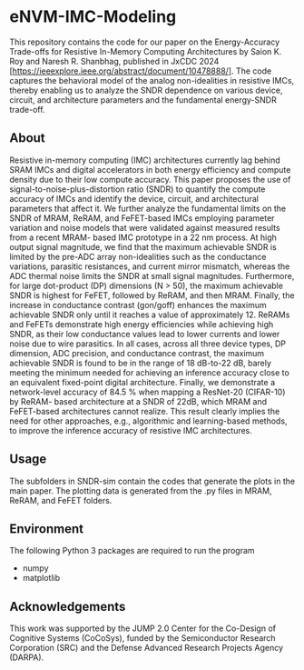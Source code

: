 # eNVM-IMC-Modeling
This repository contains the code for our paper on the Energy-Accuracy Trade-offs for Resistive In-Memory Computing Architectures by Saion K. Roy and Naresh R. Shanbhag, published in JxCDC 2024 [https://ieeexplore.ieee.org/abstract/document/10478888/]. The code captures the behavioral model of the analog non-idealities in resistive IMCs, thereby enabling us to analyze the SNDR dependence on various device, circuit, and architecture parameters and the fundamental energy-SNDR trade-off.

## About
Resistive in-memory computing (IMC) architectures currently lag behind SRAM IMCs and digital accelerators in both energy efficiency and compute density due to their low compute accuracy. This paper proposes the use of signal-to-noise-plus-distortion ratio (SNDR) to quantify the compute accuracy of IMCs and identify the device, circuit, and architectural parameters that affect it. We further analyze the fundamental limits on the SNDR of MRAM, ReRAM, and FeFET-based IMCs employing parameter variation and noise models that were validated against measured results from a recent MRAM- based IMC prototype in a 22 nm process. At high output signal magnitude, we find that the maximum achievable SNDR is limited by the pre-ADC array non-idealities such as the conductance variations, parasitic resistances, and current mirror mismatch, whereas the ADC thermal noise limits the SNDR at small signal magnitudes. Furthermore, for large dot-product (DP) dimensions (N > 50), the maximum achievable SNDR is highest for FeFET, followed by ReRAM, and then MRAM. Finally, the increase in conductance contrast (gon/goff) enhances the maximum achievable SNDR only until it reaches a value of approximately 12. ReRAMs and FeFETs demonstrate high energy efficiencies while achieving high SNDR, as their low conductance values lead to lower currents and lower noise due to wire parasitics. In all cases, across all three device types, DP dimension, ADC precision, and conductance contrast, the maximum achievable SNDR is found to be in the range of 18 dB-to-22 dB, barely meeting the minimum needed for achieving an inference accuracy close to an equivalent fixed-point digital architecture. Finally, we demonstrate a network-level accuracy of 84.5 % when mapping a ResNet-20 (CIFAR-10) by ReRAM- based architecture at a SNDR of 22dB, which MRAM and FeFET-based architectures cannot realize. This result clearly implies the need for other approaches, e.g., algorithmic and learning-based methods, to improve the inference accuracy of resistive IMC architectures.

## Usage
The subfolders in SNDR-sim contain the codes that generate the plots in the main paper. The plotting data is generated from the .py files in MRAM, ReRAM, and FeFET folders.

## Environment
The following Python 3 packages are required to run the program
* numpy
* matplotlib

## Acknowledgements
This work was supported by the JUMP 2.0 Center for the Co-Design of Cognitive Systems (CoCoSys), funded by the Semiconductor Research Corporation (SRC) and the Defense Advanced Research Projects Agency (DARPA).
